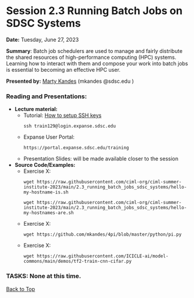 # Session 2.3 Running Batch Jobs on SDSC Systems

**Date:** Tuesday, June 27, 2023

**Summary**: Batch job schedulers are used to manage and fairly distribute the shared resources of high-performance computing (HPC) systems. Learning how to interact with them and compose your work into batch jobs is essential to becoming an effective HPC user.

**Presented by:** [Marty Kandes](https://www.linkedin.com/in/marty-kandes-b53a34144/) (mkandes  @sdsc.edu ) 

### Reading and Presentations:
* **Lecture material:**
   * Tutorial: [How to setup SSH keys](https://github.com/sdsc/sdsc-summer-institute-2022/blob/main/2.5_data_management/SSH.md)
     ```
     ssh train129@login.expanse.sdsc.edu
     ```
   * Expanse User Portal:
     ```
     https://portal.expanse.sdsc.edu/training
     ```
   * Presentation Slides: will be made available closer to the session
* **Source Code/Examples:**
   * Exercise X:
     ```
     wget https://raw.githubusercontent.com/ciml-org/ciml-summer-institute-2023/main/2.3_running_batch_jobs_sdsc_systems/hello-my-hostname-is.sh
     ```
     ```
     wget https://raw.githubusercontent.com/ciml-org/ciml-summer-institute-2023/main/2.3_running_batch_jobs_sdsc_systems/hello-my-hostnames-are.sh
     ```
   * Exercise X:
     ```
     wget https://github.com/mkandes/4pi/blob/master/python/pi.py
     ```
   * Exercise X:
     ```
     wget https://raw.githubusercontent.com/ICICLE-ai/model-commons/main/demos/tf2-train-cnn-cifar.py
     ```

### TASKS: None at this time.

[Back to Top](#top)
